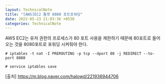 ```yaml
---
layout: TechnicalNote
title: "[AWS]EC2 톰캣 8080 포트포워딩"
date: 2022-05-23 21:03:36 +0530
categories: TechnicalNote
---
```


AWS EC2는 유저 권한의 프로세스가 80 포트 사용을 제한하기 때문에 80포트로 들어오는 것을 8080포트로 포워딩 시켜줘야 한다.

```
# iptables -t nat -I PREROUTING -p tcp --dport 80 -j REDIRECT --to-port 8080

# service iptables save
```

[출처] https://m.blog.naver.com/halowd/221936944706

